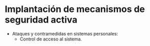 # Implantación de mecanismos de seguridad activa
- Ataques y contramedidas en sistemas personales:
  - Control de acceso al sistema.
